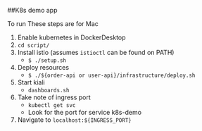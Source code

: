 ##K8s demo app

To run
These steps are for Mac

1. Enable kubernetes in DockerDesktop
1. ```cd script/```
1. Install istio (assumes `istioctl` can be found on PATH)
   - ```$ ./setup.sh```
1. Deploy resources
   - ```$ ./${order-api or user-api}/infrastructure/deploy.sh```
1. Start kiali
   - ```dashboards.sh```
1. Take note of ingress port
   - ```kubectl get svc```
   - Look for the port for service k8s-demo
1. Navigate to `localhost:${INGRESS_PORT}`
